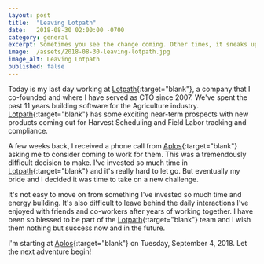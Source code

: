 ```yaml
---
layout: post
title:  "Leaving Lotpath"
date:   2018-08-30 02:00:00 -0700
category: general
excerpt: Sometimes you see the change coming. Other times, it sneaks up on you.
image:  /assets/2018-08-30-leaving-lotpath.jpg
image_alt: Leaving Lotpath
published: false
---
```


Today is my last day working at [Lotpath](http://lotpath.com){:target="blank"}, a company that I co-founded and where I have served as CTO since 2007. We've spent the past 11 years building software for the Agriculture industry. [Lotpath](http://lotpath.com){:target="blank"} has some exciting near-term prospects with new products coming out for Harvest Scheduling and Field Labor tracking and compliance.

A few weeks back, I received a phone call from [Aplos](http://aplos.com){:target="blank"} asking me to consider coming to work for them. This was a tremendously difficult decision to make. I've invested so much time in [Lotpath](http://lotpath.com){:target="blank"} and it's really hard to let go. But eventually my bride and I decided it was time to take on a new challenge.

It's not easy to move on from something I've invested so much time and energy building. It's also difficult to leave behind the daily interactions I've enjoyed with friends and co-workers after years of working together. I have been so blessed to be part of the [Lotpath](http://lotpath.com){:target="blank"} team and I wish them nothing but success now and in the future.

I'm starting at [Aplos](http://aplos.com){:target="blank"} on Tuesday, September 4, 2018. Let the next adventure begin!
